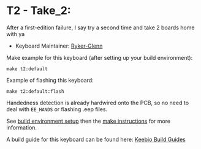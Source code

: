 # T2 - Take_2: 
After a first-edition failure, I say try a second time and take 2 boards home with ya

* Keyboard Maintainer: [Ryker-Glenn](https://github.com/Ryker-Glenn)

Make example for this keyboard (after setting up your build environment):

    make t2:default

Example of flashing this keyboard:

    make t2:default:flash

Handedness detection is already hardwired onto the PCB, so no need to deal with `EE_HANDS` or flashing .eep files.

See [build environment setup](https://docs.qmk.fm/#/getting_started_build_tools) then the [make instructions](https://docs.qmk.fm/#/getting_started_make_guide) for more information.

A build guide for this keyboard can be found here: [Keebio Build Guides](https://docs.keeb.io)
